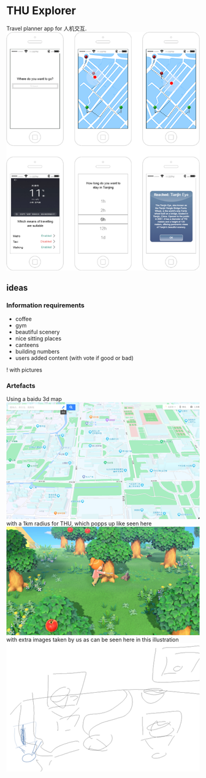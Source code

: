 # THU Explorer
Travel planner app for 人机交互.\
![image](./figures/paperPrototype.drawio.png)

## ideas
### Information requirements
- coffee
- gym
- beautiful scenery
- nice sitting places
- canteens
- building numbers
- users added content (with vote if good or bad)

! with pictures

### Artefacts
Using a baidu 3d map\
![image](./figures/baiduMap.PNG)
with a 1km radius for THU, which popps up like seen here\
![image](./figures/animalCrossingjpg.jpg)
with extra images taken by us as can be seen here in this illustration\
![image](./figures/fancy_pic.png)